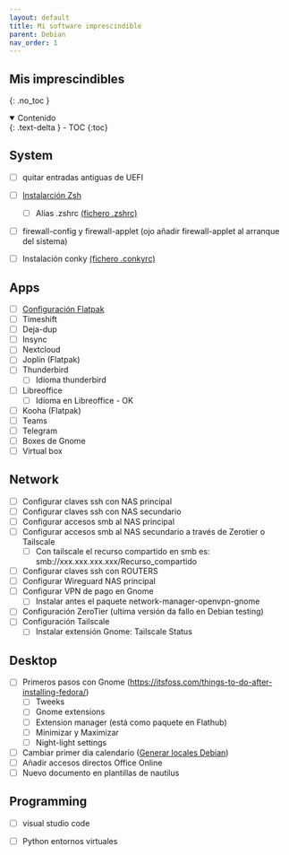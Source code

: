 ```yaml
---
layout: default
title: Mi software imprescindible
parent: Debian
nav_order: 1
---
```

## Mis imprescindibles
{: .no_toc }

<details open markdown="block">
  <summary>
    Contenido
  </summary>
  {: .text-delta }
- TOC
{:toc}
</details>


## System
- [ ] quitar entradas antiguas de UEFI
- [ ] [Instalarción Zsh](/docs/Debian/zsh.html) 
    - [ ] Alias .zshrc [(fichero .zshrc)](/files/zshrc)
- [ ] firewall-config y firewall-applet (ojo añadir firewall-applet al arranque del sistema)
- [ ] Instalación conky [(fichero .conkyrc)](/files/conkyrc)


## Apps 
- [ ] [Configuración Flatpak](/docs/Debian/Flatpak.html)
- [ ] Timeshift
- [ ] Deja-dup
- [ ] Insync
- [ ] Nextcloud
- [ ] Joplin (Flatpak)
- [ ] Thunderbird
    - [ ] Idioma thunderbird
- [ ] Libreoffice
    - [ ] Idioma en Libreoffice - OK
- [ ] Kooha (Flatpak)
- [ ] Teams
- [ ] Telegram
- [ ] Boxes de Gnome
- [ ] Virtual box 

## Network
- [ ] Configurar claves ssh con NAS principal
- [ ] Configurar claves ssh con NAS secundario
- [ ] Configurar accesos smb al NAS principal
- [ ] Configurar accesos smb al NAS secundario a través de Zerotier o Tailscale
	- [ ] Con tailscale el recurso compartido en smb es:
		smb://xxx.xxx.xxx.xxx/Recurso_compartido
- [ ] Configurar claves ssh con ROUTERS
- [ ] Configurar Wireguard NAS principal
- [ ] Configurar VPN de pago en Gnome
    - [ ] Instalar antes el paquete network-manager-openvpn-gnome
- [ ] Configuración ZeroTier (ultima versión da fallo en Debian testing)
- [ ] Configuración Tailscale
	- [ ] Instalar extensión Gnome: Tailscale Status

## Desktop
- [ ] Primeros pasos con Gnome (https://itsfoss.com/things-to-do-after-installing-fedora/)
	- [ ] Tweeks
	- [ ] Gnome extensions
	- [ ] Extension manager (está como paquete en Flathub)
	- [ ] Minimizar y Maximizar
	- [ ] Night-light settings
- [ ] Cambiar primer dia calendario ([Generar locales Debian](/docs/Debian/locales.html))
- [ ] Añadir accesos directos Office Online
- [ ] Nuevo documento en plantillas de nautilus

## Programming
- [ ] visual studio code
- [ ] Python entornos virtuales


